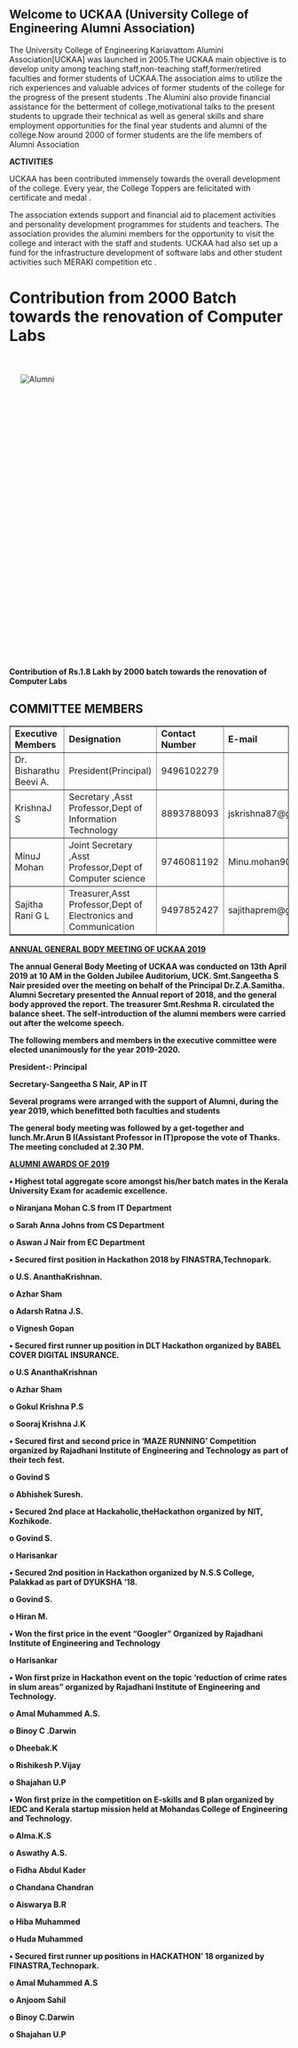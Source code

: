 <div align="left" class="contentDiv">
<h2>Welcome to UCKAA (University College of Engineering Alumni Association)</h2>
<p>The University College of Engineering Kariavattom Alumini Association[UCKAA] was launched in 2005.The UCKAA main objective is to develop unity among teaching staff,non-teaching staff,former/retired faculties and former students of UCKAA.The association aims to utilize the rich experiences and valuable advices of former students of the college for the  progress of the present students .The Alumini also provide financial assistance for the betterment of college,motivational talks to the present students to upgrade their technical as well as general skills and share employment opportunities for the final year students and alumni of the college.Now around 2000 of former students are the life members of Alumni Association<br/>
<p><strong>ACTIVITIES</strong><br/>

UCKAA has been contributed immensely towards the overall development of the college. Every year, the College Toppers are felicitated with certificate and medal .
The association extends support and financial aid to placement activities and personality development programmes for students and teachers. The association provides the alumini members for the opportunity to visit the college and interact with the staff and students. UCKAA had also set up a fund for the infrastructure development of software labs and other student activities such MERAKI competition etc .<br/>
<div class="contentDiv">
<h1><b></b>Contribution from 2000 Batch towards the renovation of Computer Labs</h1><br/><br/>
<div style="width:420px; float:left; margin-left:20px;"><img alt="Alumni" src="images/mm.jpg" style="border-radius:2%; "/></div>
<br/><br/><br/><br/><br/><br/><br/><br/><br/><br/><br/><br/><br/><br/><br/><br/><br/><br/><br/><br/><br/><br/><br/><br/><br/><br/><br/><br/><br/><br/><br/>
<b>Contribution of Rs.1.8 Lakh by 2000 batch towards the renovation of Computer Labs</b>
</div>
<h2><b>COMMITTEE MEMBERS </b></h2>
<table border="1" cellpadding="8" style="border-collapse:collapse;">
<tr><td><strong>Executive Members</strong></td><td><strong>Designation</strong></td><td><strong>Contact Number</strong></td><td><strong>E-mail</strong></td></tr>
<tr><td>Dr. Bisharathu Beevi A.</td><td>President(Principal) </td><td>9496102279 </td></tr>
<tr><td>KrishnaJ S</td><td>Secretary ,Asst Professor,Dept of Information Technology</td><td>8893788093</td><td>jskrishna87@gmail.com</td></tr>
<tr><td>MinuJ Mohan          </td><td>Joint Secretary ,Asst Professor,Dept of Computer science</td><td>9746081192</td><td>Minu.mohan90@gmail.com</td></tr>
<tr><td>Sajitha Rani G L </td><td>Treasurer,Asst Professor,Dept of Electronics and Communication</td><td>9497852427</td><td>sajithaprem@gmail.com</td></tr>
</table>
<p><b><strong><u>ANNUAL GENERAL BODY MEETING OF UCKAA 2019</u></strong></b>
<p><b>The annual General Body Meeting of UCKAA was conducted on 13th April 2019 at 10 AM in the Golden Jubilee Auditorium, UCK. Smt.Sangeetha S Nair presided over the meeting on behalf of the Principal Dr.Z.A.Samitha. Alumni Secretary presented the Annual report of 2018, and the general body approved the report. The treasurer Smt.Reshma R. circulated the balance sheet. The self-introduction of the alumni members were carried out after the welcome speech.<p></p>
<p>The following members and members in the executive committee were elected unanimously for the year 2019-2020.</p>
<p>President-: Principal</p>
<p>Secretary-Sangeetha S Nair, AP in IT</p>
<p>Several programs were arranged with the support of Alumni, during the year 2019, which benefitted both faculties and students </p><p>The general body meeting was followed by a get-together and lunch.Mr.Arun B I(Assistant Professor in IT)propose the vote of Thanks. The meeting concluded at 2.30 PM.</p>
<p><strong><u>ALUMNI AWARDS OF 2019</u></strong></p><p>
<b>•	Highest total aggregate score amongst his/her batch mates in the Kerala University Exam for academic excellence.</b></p>
<p>o	Niranjana Mohan C.S from IT Department</p>
<p>o	Sarah Anna Johns from CS Department</p>
<p>o	Aswan J Nair from EC Department</p>
<p><b>•	Secured first position in Hackathon 2018 by FINASTRA,Technopark.</b></p>
<p>o	U.S. AnanthaKrishnan.</p>
<p>o	Azhar Sham</p>
<p>o	Adarsh Ratna J.S.</p>
<p>o	Vignesh Gopan</p>
<p><b>•	Secured first runner up position in DLT Hackathon organized by BABEL COVER DIGITAL INSURANCE.</b></p>
<p>o	U.S AnanthaKrishnan</p>
<p>o	Azhar Sham</p>
<p>o	Gokul Krishna P.S</p>
<p>o	Sooraj Krishna J.K</p>
<p><b>•	Secured first and second price in ‘MAZE RUNNING’ Competition organized by Rajadhani Institute of Engineering and Technology as part of their tech fest.</b></p>
<p>o	Govind S</p>
<p>o	Abhishek Suresh.</p>
<p><b>•	Secured 2nd place at Hackaholic,theHackathon organized by NIT, Kozhikode.</b></p>
<p>o	Govind S.</p>
<p>o	Harisankar</p>
<p><b>•	Secured 2nd position in Hackathon organized by N.S.S College, Palakkad as part of DYUKSHA ’18.</b></p>
<p>o	Govind S.</p>
<p>o	Hiran M.</p>
<p><b>•	Won the first price in the event “Googler” Organized by Rajadhani Institute of Engineering and Technology</b></p>
<p>o	Harisankar</p>
<p><b>•	Won first prize in Hackathon event on the topic ‘reduction of crime rates in slum areas” organized by Rajadhani Institute of Engineering and Technology.</b></p>
<p>o	Amal Muhammed A.S.</p>
<p>o	Binoy C .Darwin</p>
<p>o	Dheebak.K</p>
<p>o	Rishikesh P.Vijay</p>
<p>o	Shajahan U.P</p>
<p><b>•	Won first prize in the competition on E-skills and B plan organized by IEDC and Kerala startup mission held at Mohandas College of Engineering and Technology.</b></p>
<p>o	Alma.K.S</p>
<p>o	Aswathy A.S.</p>
<p>o	Fidha Abdul Kader</p>
<p>o	Chandana Chandran</p>
<p>o	Aiswarya B.R</p>
<p>o	Hiba Muhammed</p>
<p>o	Huda Muhammed</p>
<p><b>•	Secured first runner up positions in HACKATHON’ 18 organized by FINASTRA,Technopark.</b></p>
<p>o	Amal Muhammed A.S</p>
<p>o	Anjoom Sahil</p>
<p>o	Binoy  C.Darwin</p>
<p>o	Shajahan U.P</p>
</b></p>
</p></p></p></div>